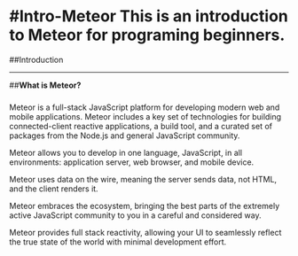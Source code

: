 #Intro-Meteor
This is an introduction to Meteor for programing beginners.
====== 

##Introduction

***

##**What is Meteor?**

###
Meteor is a full-stack JavaScript platform for developing modern web and mobile applications. Meteor includes a key set of technologies for building connected-client reactive applications, a build tool, and a curated set of packages from the Node.js and general JavaScript community.

Meteor allows you to develop in one language, JavaScript, in all environments: application server, web browser, and mobile device.

Meteor uses data on the wire, meaning the server sends data, not HTML, and the client renders it.

Meteor embraces the ecosystem, bringing the best parts of the extremely active JavaScript community to you in a careful and considered way.

Meteor provides full stack reactivity, allowing your UI to seamlessly reflect the true state of the world with minimal development effort.